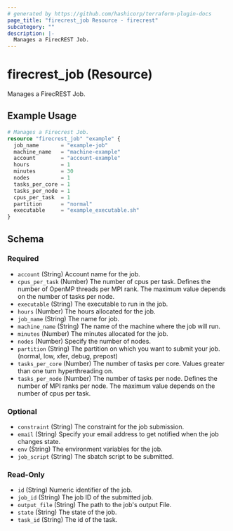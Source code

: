 ```yaml
---
# generated by https://github.com/hashicorp/terraform-plugin-docs
page_title: "firecrest_job Resource - firecrest"
subcategory: ""
description: |-
  Manages a FirecREST Job.
---
```


# firecrest_job (Resource)

Manages a FirecREST Job.

## Example Usage

```terraform
# Manages a Firecrest Job.
resource "firecrest_job" "example" {
  job_name       = "example-job"
  machine_name   = "machine-example"
  account        = "account-example"
  hours          = 1
  minutes        = 30
  nodes          = 1
  tasks_per_core = 1
  tasks_per_node = 1
  cpus_per_task  = 1
  partition      = "normal"
  executable     = "example_executable.sh"
}
```

<!-- schema generated by tfplugindocs -->
## Schema

### Required

- `account` (String) Account name for the job.
- `cpus_per_task` (Number) The number of cpus per task. Defines the number of OpenMP threads per MPI rank. The maximum value depends on the number of tasks per node.
- `executable` (String) The executable to run in the job.
- `hours` (Number) The hours allocated for the job.
- `job_name` (String) The name for job.
- `machine_name` (String) The name of the machine where the job will run.
- `minutes` (Number) The minutes allocated for the job.
- `nodes` (Number) Specify the number of nodes.
- `partition` (String) The partition on which you want to submit your job. (normal, low, xfer, debug, prepost)
- `tasks_per_core` (Number) The number of tasks per core. Values greater than one turn hyperthreading on.
- `tasks_per_node` (Number) The number of tasks per node. Defines the number of MPI ranks per node. The maximum value depends on the number of cpus per task.

### Optional

- `constraint` (String) The constraint for the job submission.
- `email` (String) Specify your email address to get notified when the job changes state.
- `env` (String) The environment variables for the job.
- `job_script` (String) The sbatch script to be submitted.

### Read-Only

- `id` (String) Numeric identifier of the job.
- `job_id` (String) The job ID of the submitted job.
- `output_file` (String) The path to the job's output File.
- `state` (String) The state of the job.
- `task_id` (String) The id of the task.
